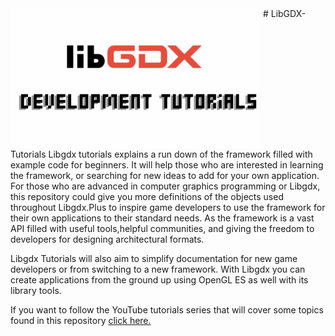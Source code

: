 <img src="https://github.com/PhilipModDev/Libgdx-Tutorials/blob/main/Game%20development.png" alt="Game Development Tutorials" width="400" align="top"/>
# LibGDX-Tutorials
Libgdx tutorials explains a run down of the framework filled with example code for beginners. It will help those who are interested in learning the framework, or searching for new ideas to add for your own application. For those who are advanced in computer graphics programming or Libgdx, this repository could give you more definitions of the objects used throughout Libgdx.Plus to inspire game developers to use the framework for their own applications to their standard needs. As the framework is a vast API filled with useful tools,helpful communities, and giving the freedom to developers for designing architectural formats.

Libgdx Tutorials will also aim to simplify documentation for new game developers or from switching to a new framework. With Libgdx you can create applications from the ground up using OpenGL ES as well with its library tools. 

If you want to follow the YouTube tutorials series that will cover some topics found in this
repository <a href = "https://www.youtube.com/watch?v=p2lUdy68s_M&list=PLLwCf-qdpyEnB_FO_1HkUFh7smwGNjAaC">click here.</a>


